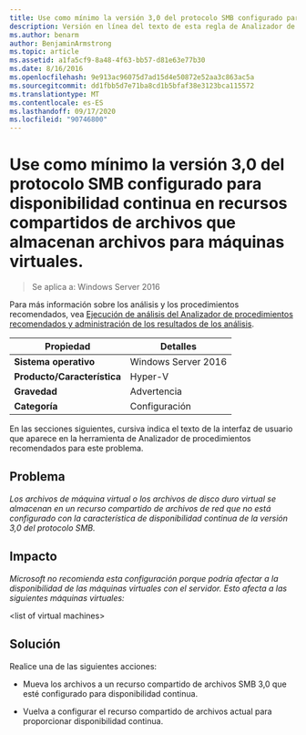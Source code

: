 ```yaml
---
title: Use como mínimo la versión 3,0 del protocolo SMB configurado para disponibilidad continua en recursos compartidos de archivos que almacenan archivos para máquinas virtuales.
description: Versión en línea del texto de esta regla de Analizador de procedimientos recomendados.
ms.author: benarm
author: BenjaminArmstrong
ms.topic: article
ms.assetid: a1fa5cf9-8a48-4f63-bb57-d81e63e77b30
ms.date: 8/16/2016
ms.openlocfilehash: 9e913ac96075d7ad15d4e50872e52aa3c863ac5a
ms.sourcegitcommit: dd1fbb5d7e71ba8cd1b5bfaf38e3123bca115572
ms.translationtype: MT
ms.contentlocale: es-ES
ms.lasthandoff: 09/17/2020
ms.locfileid: "90746800"
---
```

# <a name="use-at-least-smb-protocol-version-30-configured-for-continuous-availability-on-file-shares-that-store-files-for-virtual-machines"></a>Use como mínimo la versión 3,0 del protocolo SMB configurado para disponibilidad continua en recursos compartidos de archivos que almacenan archivos para máquinas virtuales.

>Se aplica a: Windows Server 2016

Para más información sobre los análisis y los procedimientos recomendados, vea [Ejecución de análisis del Analizador de procedimientos recomendados y administración de los resultados de los análisis](https://go.microsoft.com/fwlink/p/?LinkID=223177).

|Propiedad|Detalles|
|-|-|
|**Sistema operativo**|Windows Server 2016|
|**Producto/Característica**|Hyper-V|
|**Gravedad**|Advertencia|
|**Categoría**|Configuración|

En las secciones siguientes, cursiva indica el texto de la interfaz de usuario que aparece en la herramienta de Analizador de procedimientos recomendados para este problema.

## <a name="issue"></a>**Problema**
*Los archivos de máquina virtual o los archivos de disco duro virtual se almacenan en un recurso compartido de archivos de red que no está configurado con la característica de disponibilidad continua de la versión 3,0 del protocolo SMB.*

## <a name="impact"></a>**Impacto**
*Microsoft no recomienda esta configuración porque podría afectar a la disponibilidad de las máquinas virtuales con el servidor. Esto afecta a las siguientes máquinas virtuales:*

\<list of virtual machines>

## <a name="resolution"></a>**Solución**
Realice una de las siguientes acciones:

-   Mueva los archivos a un recurso compartido de archivos SMB 3,0 que esté configurado para disponibilidad continua.

-   Vuelva a configurar el recurso compartido de archivos actual para proporcionar disponibilidad continua.



